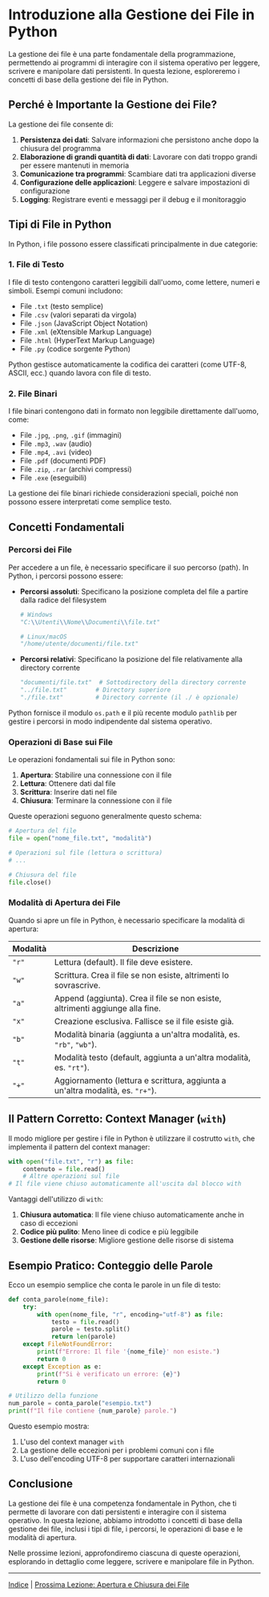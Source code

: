 # Introduzione alla Gestione dei File in Python

La gestione dei file è una parte fondamentale della programmazione, permettendo ai programmi di interagire con il sistema operativo per leggere, scrivere e manipolare dati persistenti. In questa lezione, esploreremo i concetti di base della gestione dei file in Python.

## Perché è Importante la Gestione dei File?

La gestione dei file consente di:

1. **Persistenza dei dati**: Salvare informazioni che persistono anche dopo la chiusura del programma
2. **Elaborazione di grandi quantità di dati**: Lavorare con dati troppo grandi per essere mantenuti in memoria
3. **Comunicazione tra programmi**: Scambiare dati tra applicazioni diverse
4. **Configurazione delle applicazioni**: Leggere e salvare impostazioni di configurazione
5. **Logging**: Registrare eventi e messaggi per il debug e il monitoraggio

## Tipi di File in Python

In Python, i file possono essere classificati principalmente in due categorie:

### 1. File di Testo

I file di testo contengono caratteri leggibili dall'uomo, come lettere, numeri e simboli. Esempi comuni includono:

- File `.txt` (testo semplice)
- File `.csv` (valori separati da virgola)
- File `.json` (JavaScript Object Notation)
- File `.xml` (eXtensible Markup Language)
- File `.html` (HyperText Markup Language)
- File `.py` (codice sorgente Python)

Python gestisce automaticamente la codifica dei caratteri (come UTF-8, ASCII, ecc.) quando lavora con file di testo.

### 2. File Binari

I file binari contengono dati in formato non leggibile direttamente dall'uomo, come:

- File `.jpg`, `.png`, `.gif` (immagini)
- File `.mp3`, `.wav` (audio)
- File `.mp4`, `.avi` (video)
- File `.pdf` (documenti PDF)
- File `.zip`, `.rar` (archivi compressi)
- File `.exe` (eseguibili)

La gestione dei file binari richiede considerazioni speciali, poiché non possono essere interpretati come semplice testo.

## Concetti Fondamentali

### Percorsi dei File

Per accedere a un file, è necessario specificare il suo percorso (path). In Python, i percorsi possono essere:

- **Percorsi assoluti**: Specificano la posizione completa del file a partire dalla radice del filesystem
  ```python
  # Windows
  "C:\\Utenti\\Nome\\Documenti\\file.txt"
  
  # Linux/macOS
  "/home/utente/documenti/file.txt"
  ```

- **Percorsi relativi**: Specificano la posizione del file relativamente alla directory corrente
  ```python
  "documenti/file.txt"  # Sottodirectory della directory corrente
  "../file.txt"        # Directory superiore
  "./file.txt"         # Directory corrente (il ./ è opzionale)
  ```

Python fornisce il modulo `os.path` e il più recente modulo `pathlib` per gestire i percorsi in modo indipendente dal sistema operativo.

### Operazioni di Base sui File

Le operazioni fondamentali sui file in Python sono:

1. **Apertura**: Stabilire una connessione con il file
2. **Lettura**: Ottenere dati dal file
3. **Scrittura**: Inserire dati nel file
4. **Chiusura**: Terminare la connessione con il file

Queste operazioni seguono generalmente questo schema:

```python
# Apertura del file
file = open("nome_file.txt", "modalità")

# Operazioni sul file (lettura o scrittura)
# ...

# Chiusura del file
file.close()
```

### Modalità di Apertura dei File

Quando si apre un file in Python, è necessario specificare la modalità di apertura:

| Modalità | Descrizione |
|---------|-------------|
| `"r"` | Lettura (default). Il file deve esistere. |
| `"w"` | Scrittura. Crea il file se non esiste, altrimenti lo sovrascrive. |
| `"a"` | Append (aggiunta). Crea il file se non esiste, altrimenti aggiunge alla fine. |
| `"x"` | Creazione esclusiva. Fallisce se il file esiste già. |
| `"b"` | Modalità binaria (aggiunta a un'altra modalità, es. `"rb"`, `"wb"`). |
| `"t"` | Modalità testo (default, aggiunta a un'altra modalità, es. `"rt"`). |
| `"+"` | Aggiornamento (lettura e scrittura, aggiunta a un'altra modalità, es. `"r+"`). |

## Il Pattern Corretto: Context Manager (`with`)

Il modo migliore per gestire i file in Python è utilizzare il costrutto `with`, che implementa il pattern del context manager:

```python
with open("file.txt", "r") as file:
    contenuto = file.read()
    # Altre operazioni sul file
# Il file viene chiuso automaticamente all'uscita dal blocco with
```

Vantaggi dell'utilizzo di `with`:

1. **Chiusura automatica**: Il file viene chiuso automaticamente anche in caso di eccezioni
2. **Codice più pulito**: Meno linee di codice e più leggibile
3. **Gestione delle risorse**: Migliore gestione delle risorse di sistema

## Esempio Pratico: Conteggio delle Parole

Ecco un esempio semplice che conta le parole in un file di testo:

```python
def conta_parole(nome_file):
    try:
        with open(nome_file, "r", encoding="utf-8") as file:
            testo = file.read()
            parole = testo.split()
            return len(parole)
    except FileNotFoundError:
        print(f"Errore: Il file '{nome_file}' non esiste.")
        return 0
    except Exception as e:
        print(f"Si è verificato un errore: {e}")
        return 0

# Utilizzo della funzione
num_parole = conta_parole("esempio.txt")
print(f"Il file contiene {num_parole} parole.")
```

Questo esempio mostra:
1. L'uso del context manager `with`
2. La gestione delle eccezioni per i problemi comuni con i file
3. L'uso dell'encoding UTF-8 per supportare caratteri internazionali

## Conclusione

La gestione dei file è una competenza fondamentale in Python, che ti permette di lavorare con dati persistenti e interagire con il sistema operativo. In questa lezione, abbiamo introdotto i concetti di base della gestione dei file, inclusi i tipi di file, i percorsi, le operazioni di base e le modalità di apertura.

Nelle prossime lezioni, approfondiremo ciascuna di queste operazioni, esplorando in dettaglio come leggere, scrivere e manipolare file in Python.

---

[Indice](../README.md) | [Prossima Lezione: Apertura e Chiusura dei File](02_apertura_chiusura.md)